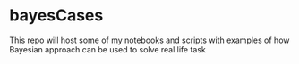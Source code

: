 # bayesCases

This repo will host some of my notebooks and scripts with examples of how Bayesian approach can be used to solve real life task
